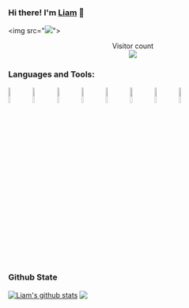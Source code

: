 ### Hi there! I'm [Liam](tunglee.ink) 👋
<img src="<img src="https://cdn.jsdelivr.net/gh/realLiamTurner/Image-Hosting-Service/realLiamTurner/README/20200813164152.png"/>">

<p align="center"> 
  Visitor count<br>
  <img src="https://profile-counter.glitch.me/realLiamturner/count.svg" />
</p>

### Languages and Tools:

<p>  
  <!-- Your languages and tools. Be careful with the alignment. 
  You can use this sites to get logos: https://www.vectorlogo.zone or https://simpleicons.org/
  -->
  <code><img width="9%" src="https://www.vectorlogo.zone/logos/java/java-ar21.svg"></code>
  <code><img width="9%" src="https://www.vectorlogo.zone/logos/android/android-ar21.svg"></code>
  <code><img width="9%" src="https://www.vectorlogo.zone/logos/flutterio/flutterio-ar21.svg"></code>
  <code><img width="9%" src="https://www.vectorlogo.zone/logos/dartlang/dartlang-ar21.svg"></code>
  <code><img width="9%" src="https://www.vectorlogo.zone/logos/gradle/gradle-ar21.svg"></code>  
  <code><img width="9%" src="https://www.vectorlogo.zone/logos/json/json-ar21.svg"></code>
  <code><img width="9%" src="https://www.vectorlogo.zone/logos/git-scm/git-scm-ar21.svg"></code>
  <code><img width="9%" src="https://www.vectorlogo.zone/logos/github/github-ar21.svg"></code>
</p>

### Github State

<a href="https://github.com/anuraghazra/github-readme-stats">
  <img align="center" src="https://github-readme-stats.anuraghazra1.vercel.app/api?username=realLiamturner&show_icons=true&include_all_commits=true" alt="Liam's github stats" /></a>
<a href="https://github.com/anuraghazra/github-readme-stats">
  <img align="center" src="https://github-readme-stats.anuraghazra1.vercel.app/api/top-langs/?username=realLiamturner" /></a>

<!--
**realLiamTurner/realLiamturner** is a ✨ _special_ ✨ repository because its `README.md` (this file) appears on your GitHub profile.

Here are some ideas to get you started:

- 🔭 I’m currently working on ...
- 🌱 I’m currently learning ...
- 👯 I’m looking to collaborate on ...
- 🤔 I’m looking for help with ...
- 💬 Ask me about ...
- 📫 How to reach me: ...
- 😄 Pronouns: ...
- ⚡ Fun fact: ...
-->
